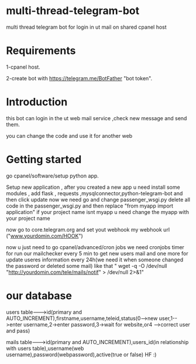 # multi-thread-telegram-bot
multi thread telegram bot for login in ut mail on shared cpanel host

Requirements
=================
1-cpanel host.

2-create bot with https://telegram.me/BotFather "bot token".


Introduction
============
this bot can login in the ut web mail service ,check new message and send them.

you can change the code and use it for another web

Getting started
============
go cpanel/software/setup python app.

Setup new application , after you created a new app u need install some modules , add flask , requests ,mysqlconnector,python-telegram-bot and then click 
update now we need go and change passenger_wsgi.py
delete all code in the passenger_wsgi.py and then replace "from myapp import application" if your project name isnt myapp u need change the 
myapp with your project name 

now go to core.telegram.org and set yout webhook
my webhook url ("www.yourdomin.com/HOOK")

now u just need to go cpanel/advanced/cron jobs 
we need cronjobs timer for run our mailchecker every 5 min to get new users mail
and one more for update useres information every 24h(we need it when someone changed the password or deleted some mail)
like that
"	wget -q -O /dev/null "http://yourdomin.com/tele/mails/notif" > /dev/null 2>&1"

our database
============
users table--->id(primary and AUTO_INCREMENT),firstname,username,teleid,status(0-->new user,1-->enter username,2->enter password,3->wait for website,or4 -->correct user and pass)


mails table--->id(primary and AUTO_INCREMENT),users_id(in relationship with users table),username(web username),password(webpassword),active(true or false)
HF :)
